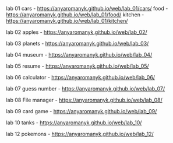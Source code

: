 lab 01
cars - https://anyaromanyk.github.io/web/lab_01/cars/
food - https://anyaromanyk.github.io/web/lab_01/food/
kitchen - https://anyaromanyk.github.io/web/lab_01/kitchen/

lab 02
apples - https://anyaromanyk.github.io/web/lab_02/

lab 03
planets - https://anyaromanyk.github.io/web/lab_03/

lab 04
museum - https://anyaromanyk.github.io/web/lab_04/

lab 05
resume - https://anyaromanyk.github.io/web/lab_05/

lab 06
calculator - https://anyaromanyk.github.io/web/lab_06/

lab 07
guess number - https://anyaromanyk.github.io/web/lab_07/

lab 08
File manager - https://anyaromanyk.github.io/web/lab_08/

lab 09 
card game - https://anyaromanyk.github.io/web/lab_09/

lab 10
tanks - https://anyaromanyk.github.io/web/lab_10/

lab 12
pokemons - https://anyaromanyk.github.io/web/lab_12/

